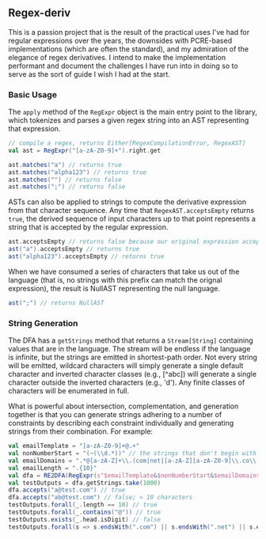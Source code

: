 ## Regex-deriv
This is a passion project that is the result of the practical uses I've had for regular expressions over the years, the downsides with PCRE-based implementations (which are often the standard), and my admiration of the elegance of regex derivatives. I intend to make the implementation performant and document the challenges I have run into in doing so to serve as the sort of guide I wish I had at the start.

### Basic Usage

The `apply` method of the `RegExpr` object is the main entry point to the library, which tokenizes and parses a given regex string into an AST representing that expression.

```scala
// compile a regex, returns Either[RegexCompilationError, RegexAST]
val ast = RegExpr("[a-zA-Z0-9]+").right.get

ast.matches("a") // returns true
ast.matches("alpha123") // returns true
ast.matches("") // returns false
ast.matches(";") // returns false
```

ASTs can also be applied to strings to compute the derivative expression from that character sequence. Any time that `RegexAST.acceptsEmpty` returns `true`, the derived sequence of input characters up to that point represents a string that is accepted by the regular expression.

```scala
ast.acceptsEmpty // returns false because our original expression accepts length > 0 strings due to + operator
ast("a").acceptsEmpty // returns true
ast("alpha123").acceptsEmpty // returns true
```

When we have consumed a series of characters that take us out of the language (that is, no strings with this prefix can match the orignal expression), the result is NullAST representing the null language.

```scala
ast(";") // returns NullAST
```

### String Generation

The DFA has a `getStrings` method that returns a `Stream[String]` containing values that are in the language. The stream will be endless if
the language is infinite, but the strings are emitted in shortest-path order. Not every string will be emitted, wildcard characters will
simply generate a single default character and inverted character classes (e.g., [^abc]) will generate a single character outside the
inverted characters (e.g., 'd'). Any finite classes of characters will be enumerated in full.

What is powerful about intersection, complementation, and generation together is that you can generate strings adhering to a 
number of constraints by describing each constraint individually and generating strings from their combination. For example:

```scala
val emailTemplate = "[a-zA-Z0-9]+@.+"
val nonNumberStart = "(~(\\d.*))" // the strings that don't begin with a digit, including the empty string
val emailDomains = ".*@[a-zA-Z]+\\.(com|net|[a-zA-Z][a-zA-Z0-9]\\.co\\.uk|[a-z]+\\.edu)"
val emailLength = ".{10}"
val dfa = RE2DFA(RegExpr(s"$emailTemplate&$nonNumberStart&$emailDomains&$emailLength").right.get)
val testOutputs = dfa.getStrings.take(1000)
dfa.accepts("a@test.com") // true
dfa.accepts("ab@test.com") // false; > 10 characters
testOutputs.forall(_.length == 10) // true
testOutputs.forall(_.contains("@")) // true
testOutputs.exists(_.head.isDigit) // false
testOutputs.forall(s => s.endsWith(".com") || s.endsWith(".net") || s.endsWith(".co.uk") || s.endsWith(".edu")) // true
```